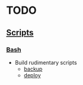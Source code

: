 #	TODO
##	[Scripts](scripts)
###	[Bash](scripts/bash)
- Build rudimentary scripts
  - [backup](scripts/bash/backup.config.sh)
  - [deploy](scripts/bash/deploy.config.sh)
